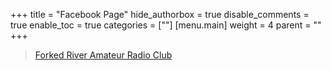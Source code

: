 +++
title = "Facebook Page"
hide_authorbox = true
disable_comments = true
enable_toc = true
categories = [""]
[menu.main]
  weight = 4
  parent = ""
+++


<div id="fb-root"></div>
<script>(function(d, s, id) {
  var js, fjs = d.getElementsByTagName(s)[0];
  if (d.getElementById(id)) return;
  js = d.createElement(s); js.id = id;
  js.src = 'https://connect.facebook.net/en_US/sdk.js#xfbml=1&version=v2.11&appId=367090096784329';
  fjs.parentNode.insertBefore(js, fjs);
}(document, 'script', 'facebook-jssdk'));</script>

<div class="fb-page" data-href="https://www.facebook.com/forkedriverarc/" data-tabs="timeline" data-small-header="false" data-adapt-container-width="true" data-hide-cover="false" data-show-facepile="true"><blockquote cite="https://www.facebook.com/forkedriverarc/" class="fb-xfbml-parse-ignore"><a href="https://www.facebook.com/forkedriverarc/">Forked River Amateur Radio Club</a></blockquote></div>
